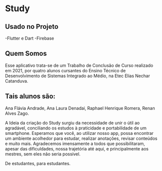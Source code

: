 # Study

## Usado no Projeto
-Flutter e Dart
-Firebase

## Quem Somos 
Esse aplicativo trata-se de um Trabalho de Conclusão de Curso realizado em 2021, por quatro alunos cursantes do Ensino Técnico de Desenvolvimento de Sistemas Integrado ao Médio, na Etec Elias Nechar Catanduva. 

## Tais alunos são:
Ana Flávia Andrade,
Ana Laura Denadai,
Raphael Henrique Romera,
Renan Alves Zago.

A Ideia da criação do Study surgiu da necessidade de unir o útil ao agradável, conciliando os estudos à praticidade e portabilidade de um smartphone.
Esperamos que você, ao utilizar nosso app, possa encontrar um ambiente acolhedor para estudar, realizar anotações, revisar conteúdos e muito mais.
Agradecemos imensamente a todos que possibilitaram, apesar das dificuldades, nossa trajetória até aqui, e principalmente aos mestres, sem eles não seria possível.

De estudantes, para estudantes.




